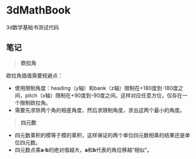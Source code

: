 # 3dMathBook
 3d数学基础书测试代码


## 笔记

>**欧拉角**

欧拉角插值需要规避点：

- 使用限制角度：heading（y轴）和bank（z轴）限制在+180度到-180度之间，pitch（x轴）限制在+90度到-90度之间。这样对应任意方位，仅存在一个限制欧拉角。
- 需要先求除两个角的相差角度，然后求限制角度，求出这两个最小的角度。

>**四元数**

- 四元数乘积的模等于模的乘积，这样保证的两个单位四元数相乘的结果还是单位四元数。
- 四元数点乘**a·b**的绝对值越大，**a**和**b**代表的角位移越“相似”。